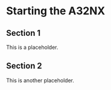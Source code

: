 # Starting the A32NX

## Section 1

This is a placeholder.

## Section 2

This is another placeholder.